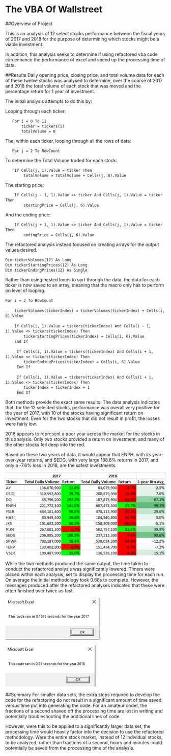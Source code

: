 # The VBA Of Wallstreet

##Overview of Project

This is an analysis of 12 select stocks performance between the fiscal years of 2017 and 2018 for the purpose of determining which stocks might be a viable investment.  

In addition, this analysis seeks to determine if using refactored vba code can enhance the performance of excel and speed up the processing time of data.

##Results
Daily opening price, closing price, and total volume data for each of these twelve stocks was analysed to determine, over the course of 2017 and 2018 the total volume of each stock that was moved and the percentage return for 1 year of investment.

The initial analysis attempts to do this by:

Looping through each ticker:

       For i = 0 To 11
     	   ticker = tickers(i)
     	   totalVolume = 0

The, within each ticker, looping through all the rows of data:

       For j = 2 To RowCount

To determine the Total Volume traded for each stock:

        If Cells(j, 1).Value = ticker Then
            totalVolume = totalVolume + Cells(j, 8).Value

The starting price:

        If Cells(j - 1, 1).Value <> ticker And Cells(j, 1).Value = ticker Then
            startingPrice = Cells(j, 6).Value

And the ending price: 

        If Cells(j + 1, 1).Value <> ticker And Cells(j, 1).Value = ticker Then
            endingPrice = Cells(j, 6).Value

The refactored analysis instead focused on creating arrays for the output values desired.  

    Dim tickerVolumes(12) As Long
    Dim tickerStartingPrices(12) As Long
    Dim tickerEndingPrices(12) As Single

Rather than using nested loops to sort through the data, the data for each ticker is now saved to an array, meaning that the macro only has to perform on level of looping.

    For i = 2 To RowCount

        tickerVolumes(tickerIndex) = tickerVolumes(tickerIndex) + Cells(i, 8).Value

        If Cells(i, 1).Value = tickers(tickerIndex) And Cells(i - 1, 1).Value <> tickers(tickerIndex) Then
            tickerStartingPrices(tickerIndex) = Cells(i, 6).Value
        End If

         If Cells(i, 1).Value = tickers(tickerIndex) And Cells(i + 1, 1).Value <> tickers(tickerIndex) Then
            tickerEndingPrices(tickerIndex) = Cells(i, 6).Value
         End If
       
         If Cells(i, 1).Value = tickers(tickerIndex) And Cells(i + 1, 1).Value <> tickers(tickerIndex) Then
            tickerIndex = tickerIndex + 1
         End If

Both methods provide the exact same results.  The data analysis indicates that, for the 12 selected stocks, performance was overall very positive for the year of 2017, with 10 of the stocks having significant return on investment.  Even for the two stocks that did not result in profit, the losses were fairly low.

2018 appears to represent a poor year across the market for the stocks in this analysis.  Only two stocks provided a return on investment, and many of the other stocks fell deep into the red.  

Based on these two years of data, it would appear that ENPH, with its year-over-year returns, and SEDG, with very large 188.8% returns in 2017, and only a -7.6% loss in 2018, are the safest investments.

![2017-2018 Analyses](https://github.com/rscalise88/stock-analysis/blob/main/Resources/2017_2018_Output.PNG)

While the two methods produced the same output, the time taken to conduct the refactored analysis was significantly lowered.  Timers were placed within each analysis, set to display the processing time for each run.  On average the initial methodology took 0.68s to complete.  However, the messages produced after the refactored analyses indicated that these were often finished over twice as fast.

![2017 Processing Time](https://github.com/rscalise88/stock-analysis/blob/main/Resources/VBA_Challenge_2017.PNG)

![2018 Processing Time](https://github.com/rscalise88/stock-analysis/blob/main/Resources/VBA_Challenge_2018.PNG)

##Summary 
For smaller data sets, the extra steps required to develop the code for the refactoring do not result in a significant amount of time saved versus time put into generating the code.  For an amateur coder, the fractions of a second shaved off the processing time are lost in writing and potentially troubleshooting the additional lines of code.

However, were this to be applied to a significantly larger data set, the processing time would heavily factor into the decision to use the refactored methodology.  Were the entire stock market, instead of 12 individual stocks, to be analyzed, rather than fractions of a second, hours and minutes could potentially be saved from the processing time of the analysis.
